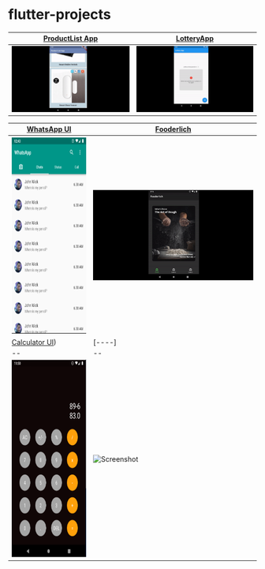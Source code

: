 # flutter-projects


 | [ProductList App](https://github.com/dckakon/flutter-projects/tree/master/product-list) | [LotteryApp](https://github.com/dckakon/flutter-projects/tree/master/lottery_app)
|--|--|
<img src="https://github.com/dckakon/flutter-projects/blob/master/screenshots/productlist.gif"  alt="Screenshot"/> | <img src="https://github.com/dckakon/flutter-projects/blob/master/screenshots/lotteryapp.gif"  alt="Screenshot"/> 


| [WhatsApp UI](https://github.com/dckakon/flutter-projects/tree/master/whatsapp_ui) | [Fooderlich](https://github.com/dckakon/flutter-projects/tree/master/fooderlich)
|--|--|
<img src="https://github.com/dckakon/flutter-projects/blob/master/screenshots/whatsapp.png" height=400 alt="Screenshot"/> | <img src="https://github.com/dckakon/flutter-projects/blob/master/screenshots/fooderlich.gif"  alt="Screenshot"/> | 
| [Calculator UI](https://github.com/dckakon/flutter-projects/tree/master/calculator)) | [----]
|--|--|
<img src="https://github.com/dckakon/flutter-projects/blob/master/screenshots/calculator.PNG" height=400 alt="Screenshot"/> | <img src=""  alt="Screenshot"/> | 
